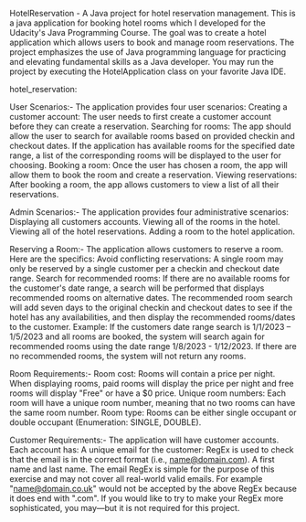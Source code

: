 HotelReservation - A Java project for hotel reservation management.
This is a java application for booking hotel rooms which I developed for the Udacity's Java Programming Course. The goal was to create a hotel application which allows users to book and manage room reservations. The project emphasizes the use of Java programming language for practicing and elevating fundamental skills as a Java developer.
You may run the project by executing the HotelApplication class on your favorite Java IDE.

hotel_reservation:

User Scenarios:-
The application provides four user scenarios:
Creating a customer account: The user needs to first create a customer account before they can create a reservation.
Searching for rooms: The app should allow the user to search for available rooms based on provided checkin and checkout dates. If the application has available rooms for the specified date range, a list of the corresponding rooms will be displayed to the user for choosing.
Booking a room: Once the user has chosen a room, the app will allow them to book the room and create a reservation.
Viewing reservations: After booking a room, the app allows customers to view a list of all their reservations.

Admin Scenarios:-
The application provides four administrative scenarios:
Displaying all customers accounts.
Viewing all of the rooms in the hotel.
Viewing all of the hotel reservations.
Adding a room to the hotel application.


Reserving a Room:-
The application allows customers to reserve a room. 
Here are the specifics:
Avoid conflicting reservations: A single room may only be reserved by a single customer per a checkin and checkout date range.
Search for recommended rooms: If there are no available rooms for the customer's date range, a search will be performed that displays recommended rooms on alternative dates. The recommended room search will add seven days to the original checkin and checkout dates to see if the hotel has any availabilities, and then display the recommended rooms/dates to the customer.
Example: If the customers date range search is 1/1/2023 – 1/5/2023 and all rooms are booked, the system will search again for recommended rooms using the date range 1/8/2023 - 1/12/2023. If there are no recommended rooms, the system will not return any rooms.

Room Requirements:-
Room cost: Rooms will contain a price per night. When displaying rooms, paid rooms will display the price per night and free rooms will display "Free" or have a $0 price. Unique room numbers: Each room will have a unique room number, meaning that no two rooms can have the same room number. Room type: Rooms can be either single occupant or double occupant (Enumeration: SINGLE, DOUBLE).

Customer Requirements:-
The application will have customer accounts. Each account has:
A unique email for the customer: RegEx is used to check that the email is in the correct format (i.e., name@domain.com).
A first name and last name.
The email RegEx is simple for the purpose of this exercise and may not cover all real-world valid emails.
For example "name@domain.co.uk" would not be accepted by the above RegEx because it does end with ".com". If you would like to try to make your RegEx more sophisticated, you may—but it is not required for this project.

